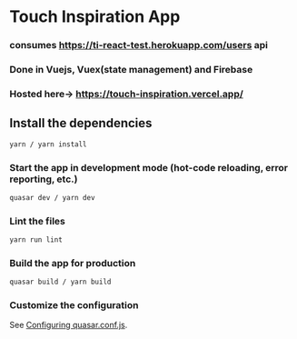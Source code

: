 # Touch Inspiration App

### consumes https://ti-react-test.herokuapp.com/users api

### Done in Vuejs, Vuex(state management) and Firebase

### Hosted here-> https://touch-inspiration.vercel.app/

## Install the dependencies
```bash
yarn / yarn install
```

### Start the app in development mode (hot-code reloading, error reporting, etc.)
```bash
quasar dev / yarn dev
```

### Lint the files
```bash
yarn run lint
```

### Build the app for production
```bash
quasar build / yarn build
```

### Customize the configuration
See [Configuring quasar.conf.js](https://v1.quasar.dev/quasar-cli/quasar-conf-js).
